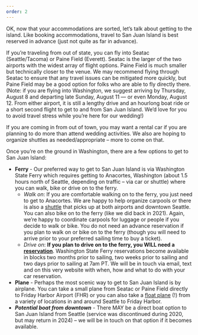 ```yaml
---
order: 2
---
```


OK, now that your accommodations are sorted, let’s talk about getting to the island. Like booking accommodations, travel to San Juan Island is best reserved in advance (just not quite as far in advance).

If you’re traveling from out of state, you can fly into Seatac (Seattle/Tacoma) or Paine Field (Everett). Seatac is the larger of the two airports with the widest array of flight options. Paine Field is much smaller but technically closer to the venue. We may recommend flying through Seatac to ensure that any travel issues can be mitigated more quickly, but Paine Field may be a good option for folks who are able to fly directly there. (Note: if you are flying into Washington, we suggest arriving by Thursday, August 8 and departing late Sunday, August 11 — or even Monday, August 12. From either airport, it is still a lengthy drive and an hourlong boat ride or a short second flight to get to and from San Juan Island. We’d love for you to avoid travel stress while you’re here for our wedding!)

If you are coming in from out of town, you may want a rental car if you are planning to do more than attend wedding activities. We also are hoping to organize shuttles as needed/appropriate – more to come on that. 

Once you’re on the ground in Washington, there are a few options to get to San Juan Island: 
* **Ferry** - Our preferred way to get to San Juan Island is via Washington State Ferry which requires getting to Anacortes, Washington (about 1.5 hours north of Seattle, depending on traffic – via car or shuttle) where you can walk, bike or drive on to the ferry. 
    * *Walk on*: If you are comfortable walking on to the ferry, you just need to get to Anacortes. We are happy to help organize carpools or there is also a [shuttle](https://airporter.com/shuttle/schedules/anacortes-san-juan-islands/) that picks up at both airports and downtown Seattle. You can also bike on to the ferry (like we did back in 2021). Again, we’re happy to coordinate carpools for luggage or people if you decide to walk or bike. You do not need an advance reservation if you plan to walk on or bike on to the ferry (though you will need to arrive prior to your preferred sailing time to buy a ticket).  
    * *Drive on*: **If you plan to drive on to the ferry, you WILL need a [reservation](https://secureapps.wsdot.wa.gov/Ferries/Reservations/Vehicle/default.aspx)**. Washington State Ferry reservations become available in blocks two months prior to sailing, two weeks prior to sailing and two days prior to sailing at 7am PT. We will be in touch via email, text and on this very website with when, how and what to do with your car reservation.  
* **Plane** - Perhaps the most scenic way to get to San Juan Island is by airplane. You can take a small plane from Seatac or Paine Field directly to Friday Harbor Airport (FHR) or you can also take a [float plane](https://kenmoreair.com/) (!) from a variety of locations in and around Seattle to Friday Harbor. 
* ***Potential boat from downtown*** - There MAY be a direct boat option to San Juan Island from Seattle (service was discontinued during 2020, but may return in 2024) – we will be in touch on that option if it becomes available. 